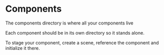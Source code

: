 # Components
The components directory is where all your components live

Each component should be in its own directory so it stands alone.

To stage your component, create a scene, reference the component and initialize it there.